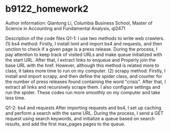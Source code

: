 # b9122_homework2
Author information: Qiantong Li, Columbia Business School, Master of Science in Accounting and Fundamental Analysis, ql2471

Description of the code files
Q1-1: I use two methods to write web crawlers.
(1) bs4 method: Firstly, I install lxml and import bs4 and requests, and then unction to check if a given page is a press release. During the process, I pay attention to keep track of visited URLs and make queue initialized with the start URL. After that, I extract links to enqueue and Properly join the base URL with the href. However, although this method is related more to class, it takes more time to run on my computer.
(2) scrapy method: Firstly, I install and import scrapy, and then define the spider class, and counter for the number of press releases found containing the word "crisis". After that, I extract all links and recursively scrape them. I also configure settings and run the spider. These codes run more smoothly on my computer and take less time.

Q1-2: bs4 and requests
After importing requests and bs4, I set up caching and perform a search with the same URL. During the process, I send a GET request using search keywords, and initialize a queue based on search results, and add the first max_pages pages to the queue.
